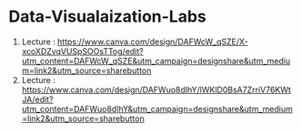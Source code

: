 # Data-Visualaization-Labs
1. Lecture : https://www.canva.com/design/DAFWcW_qSZE/X-xcoXDZvqVUSpSOOsTTog/edit?utm_content=DAFWcW_qSZE&utm_campaign=designshare&utm_medium=link2&utm_source=sharebutton
2. Lecture : https://www.canva.com/design/DAFWuo8dIhY/lWKlD0BsA7ZrriV76KWtJA/edit?utm_content=DAFWuo8dIhY&utm_campaign=designshare&utm_medium=link2&utm_source=sharebutton

